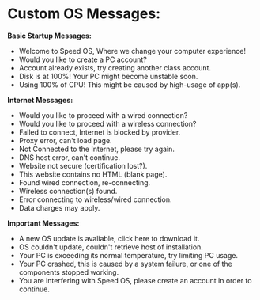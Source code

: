 # Custom OS Messages:
**Basic Startup Messages:**
- Welcome to Speed OS, Where we change your computer experience!
- Would you like to create a PC account?
- Account already exists, try creating another class account.
- Disk is at 100%! Your PC might become unstable soon.
- Using 100% of CPU! This might be caused by high-usage of app(s).

**Internet Messages:**
- Would you like to proceed with a wired connection?
- Would you like to proceed with a wireless connection?
- Failed to connect, Internet is blocked by provider.
- Proxy error, can't load page.
- Not Connected to the Internet, please try again.
- DNS host error, can't continue.
- Website not secure (certification lost?).
- This website contains no HTML (blank page).
- Found wired connection, re-connecting.
- Wireless connection(s) found.
- Error connecting to wireless/wired connection.
- Data charges may apply.

**Important Messages:**
- A new OS update is avaliable, click here to download it.
- OS couldn't update, couldn't retrieve host of installation.
- Your PC is exceeding its normal temperature, try limiting PC usage.
- Your PC crashed, this is caused by a system failure, or one of the components stopped working.
- You are interfering with Speed OS, please create an account in order to continue.
